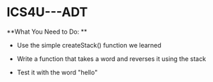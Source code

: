 # ICS4U---ADT



**What You Need to Do:
**


- Use the simple createStack() function we learned

- Write a function that takes a word and reverses it using the stack

- Test it with the word "hello"

